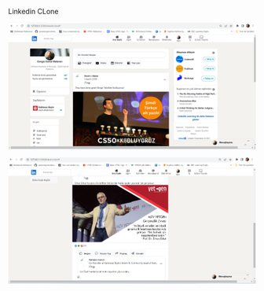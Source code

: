 Linkedin CLone

![alt text](https://raw.githubusercontent.com/sanemerginn/linkedinclone/main/gorsel/Ekran%20g%C3%B6r%C3%BCnt%C3%BCs%C3%BC%202023-11-05%20235509.png)


![alt text](https://raw.githubusercontent.com/sanemerginn/linkedinclone/main/gorsel/Ekran%20g%C3%B6r%C3%BCnt%C3%BCs%C3%BC%202023-11-05%20235535.png)

